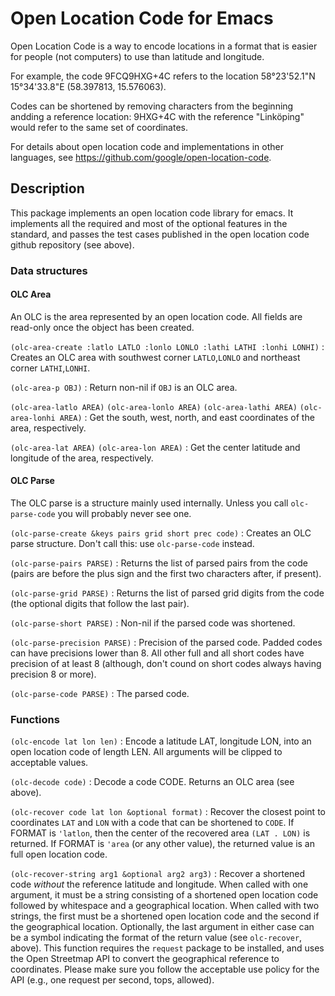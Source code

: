# Open Location Code for Emacs

Open Location Code is a way to encode locations in a format that is
easier for people (not computers) to use than latitude and longitude.

For example, the code 9FCQ9HXG+4C refers to the location 58°23'52.1"N
15°34'33.8"E (58.397813, 15.576063).

Codes can be shortened by removing characters from the beginning
andding a reference location: 9HXG+4C with the reference "Linköping"
would refer to the same set of coordinates.

For details about open location code and implementations in other
languages, see https://github.com/google/open-location-code.

## Description

This package implements an open location code library for emacs. It
implements all the required and most of the optional features in the
standard, and passes the test cases published in the open location
code github repository (see above).

### Data structures

#### OLC Area

An OLC is the area represented by an open location code. All fields
are read-only once the object has been created.

`(olc-area-create :latlo LATLO :lonlo LONLO :lathi LATHI :lonhi LONHI)`
: Creates an OLC area with southwest corner `LATLO`,`LONLO` and
  northeast corner `LATHI`,`LONHI`.

`(olc-area-p OBJ)`
: Return non-nil if `OBJ` is an OLC area.

`(olc-area-latlo AREA)`
`(olc-area-lonlo AREA)`
`(olc-area-lathi AREA)`
`(olc-area-lonhi AREA)`
: Get the south, west, north, and east coordinates of the area,
  respectively.

`(olc-area-lat AREA)`
`(olc-area-lon AREA)`
: Get the center latitude and longitude of the area, respectively.

#### OLC Parse

The OLC parse is a structure mainly used internally. Unless you call
`olc-parse-code` you will probably never see one.

`(olc-parse-create &keys pairs grid short prec code)`
: Creates an OLC parse structure. Don't call this: use
  `olc-parse-code` instead.

`(olc-parse-pairs PARSE)`
: Returns the list of parsed pairs from the code (pairs are before the
  plus sign and the first two characters after, if present).

`(olc-parse-grid PARSE)`
: Returns the list of parsed grid digits from the code (the optional
  digits that follow the last pair).

`(olc-parse-short PARSE)`
: Non-nil if the parsed code was shortened.

`(olc-parse-precision PARSE)`
: Precision of the parsed code. Padded codes can have precisions lower
  than 8. All other full and all short codes have precision of at
  least 8 (although, don't cound on short codes always having
  precision 8 or more).

`(olc-parse-code PARSE)`
: The parsed code.


### Functions

`(olc-encode lat lon len)`
: Encode a latitude LAT, longitude LON, into an open location code of
  length LEN. All arguments will be clipped to acceptable values.

`(olc-decode code)`
: Decode a code CODE. Returns an OLC area (see above).

`(olc-recover code lat lon &optional format)`
: Recover the closest point to coordinates `LAT` and `LON` with a code
  that can be shortened to `CODE`. If FORMAT is `'latlon`, then the
  center of the recovered area `(LAT . LON)` is returned. If FORMAT is
  `'area` (or any other value), the returned value is an full open
  location code.

`(olc-recover-string arg1 &optional arg2 arg3)`
: Recover a shortened code *without* the reference latitude and
  longitude. When called with one argument, it must be a string
  consisting of a shortened open location code followed by whitespace
  and a geographical location. When called with two strings, the first
  must be a shortened open location code and the second if the
  geographical location. Optionally, the last argument in either case
  can be a symbol indicating the format of the return value (see
  `olc-recover`, above). This function requires the `request` package
  to be installed, and uses the Open Streetmap API to convert the
  geographical reference to coordinates. Please make sure you follow
  the acceptable use policy for the API (e.g., one request per second,
  tops, allowed).
